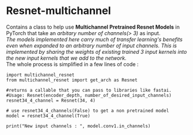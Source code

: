 # Resnet-multichannel
Contains a class to help use **Multichannel Pretrained Resnet Models** in PyTorch that take an *arbitary number of channels(> 3)* as input.
<br>
*The models implemented here carry much of transfer learning's benefits even when expanded to an arbitrary number of input channels. This is implemented by sharing the weights of existing trained 3 input kernels into the new input kernels that we add to the network.*
<br>
The whole process is simplified in a few lines of code : <br>
```
import multichannel_resnet
from multichannel_resnet import get_arch as Resnet

#returns a callable that you can pass to libraries like fastai.
#Usage: Resnet(encoder_depth, number_of_desired_input_channels)
resnet34_4_channel = Resnet(34, 4)

# use resnet34_4_channels(False) to get a non pretrained model
model = resnet34_4_channel(True) 

print("New input channels : ", model.conv1.in_channels)
```
